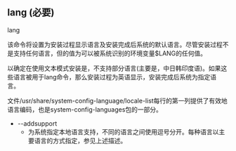 ## lang (必要) 


lang <id> <options>

该命令将设置<id>为安装过程显示语言及安装完成后系统的默认语言。尽管安装过程不是支持任何语言，但<id>的值为可以被系统识别的环境变量$LANG的任何值。

以确定在使用文本模式安装是，不支持部分语言(主要是，中日韩印度语)。如果这些语言被用于lang命令，那么安装过程为英语显示，安装完成后系统为指定语言。

文件/usr/share/system-config-language/locale-list每行的第一列提供了有效地语言编码，也是system-config-languages包的一部分。

  + --addsupport
    + 为系统指定本地语言支持，不同的语言之间使用逗号分开。每种语言以主要语言的方式指定，参见上述描述。

